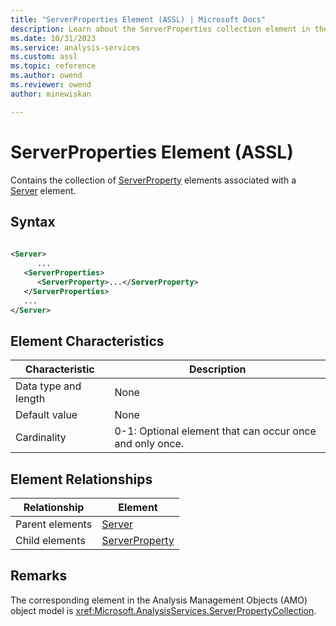 ```yaml
---
title: "ServerProperties Element (ASSL) | Microsoft Docs"
description: Learn about the ServerProperties collection element in the Analysis Services Scripting Language (ASSL) schema.
ms.date: 10/31/2023
ms.service: analysis-services
ms.custom: assl
ms.topic: reference
ms.author: owend
ms.reviewer: owend
author: minewiskan

---
```

# ServerProperties Element (ASSL)

  Contains the collection of [ServerProperty](../objects/serverproperty-element-assl.md) elements associated with a [Server](../objects/server-element-assl.md) element.  
  
## Syntax  
  
```xml  
  
<Server>  
      ...  
   <ServerProperties>  
      <ServerProperty>...</ServerProperty>  
   </ServerProperties>  
   ...  
</Server>  
```  
  
## Element Characteristics  
  
|Characteristic|Description|  
|--------------------|-----------------|  
|Data type and length|None|  
|Default value|None|  
|Cardinality|0-1: Optional element that can occur once and only once.|  
  
## Element Relationships  
  
|Relationship|Element|  
|------------------|-------------|  
|Parent elements|[Server](../objects/server-element-assl.md)|  
|Child elements|[ServerProperty](../objects/serverproperty-element-assl.md)|  
  
## Remarks  
 The corresponding element in the Analysis Management Objects (AMO) object model is <xref:Microsoft.AnalysisServices.ServerPropertyCollection>.  
